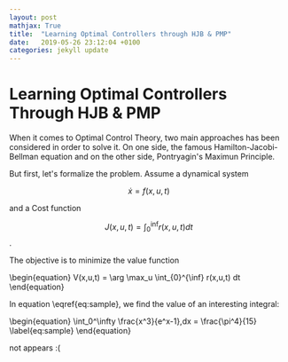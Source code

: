 ```yaml
---
layout: post
mathjax: True
title:  "Learning Optimal Controllers through HJB & PMP"
date:   2019-05-26 23:12:04 +0100
categories: jekyll update
---
```

# Learning Optimal Controllers Through HJB & PMP

When it comes to Optimal Control Theory, two main approaches has been considered in order to solve it. On one side, the famous Hamilton-Jacobi-Bellman equation and on the other side, Pontryagin's Maximun Principle.

But first, let's formalize the problem. Assume a dynamical system

$$ \dot{x} = f(x,u,t)$$

and a Cost function

$$ J(x,u,t) = \int_{0}^{\inf} r(x,u,t) dt$$.

The objective is to minimize the value function

\begin{equation}
    V(x,u,t) = \arg \max_u \int_{0}^{\inf} r(x,u,t) dt
\end{equation}

In equation \eqref{eq:sample}, we find the value of an
interesting integral:

\begin{equation}
  \int_0^\infty \frac{x^3}{e^x-1}\,dx = \frac{\pi^4}{15}
  \label{eq:sample}
\end{equation}

not appears :(
